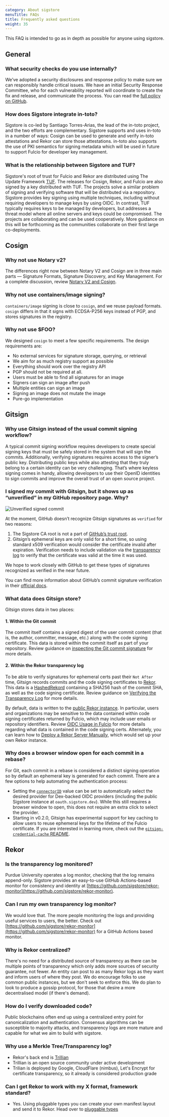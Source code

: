 ```yaml
---
category: About sigstore
menuTitle: FAQs
title: Frequently asked questions
weight: 35
---
```


This FAQ is intended to go as in depth as possible for anyone using sigstore. 

## General

### What security checks do you use internally?
 
We’ve adopted a security disclosures and response policy to make sure we can responsibly handle critical issues. We have an initial Security Response Committee, who for each vulnerability reported will coordinate to create the fix and release, and communicate the process. You can read the [full policy on GitHub](https://github.com/sigstore/.github/blob/main/SECURITY.md).

### How does Sigstore integrate in-toto?

Sigstore is co-led by Santiago Torres-Arias, the lead of the in-toto project, and the two efforts are complementary. Sigstore supports and uses in-toto in a number of ways: Cosign can be used to generate and verify in-toto attestations and Rekor can store those attestations. in-toto also supports the use of PKI semantics for signing metadata which will be used in future to support Fulcio for developer key management.

### What is the relationship between Sigstore and TUF?

Sigstore's root of trust for Fulcio and Rekor are distributed using The Update Framework [TUF](https://theupdateframework.io).  The releases for Cosign, Rekor, and Fulcio are also signed by a key distributed with TUF.  The projects solve a similar problem of signing and verifying software that will be distributed via a repository. Sigstore provides key signing using multiple techniques, including without requiring developers to manage keys by using OIDC.  In contrast, TUF typically requires keys to be managed by developers, but addresses a threat model where all online servers and keys could be compromised.  The projects are collaborating and can be used cooperatively.  More guidance on this will be forthcoming as the communities collaborate on their first large co-deployments.

## Cosign

### Why not use Notary v2?

The differences right now between Notary V2 and Cosign are in three main parts — Signature Formats, Signature Discovery, and Key Management. For a complete discussion, review [Notary V2 and Cosign](https://medium.com/@dlorenc/notary-v2-and-cosign-b816658f044d).

### Why not use containers/image signing?

`containers/image` signing is close to `cosign`, and we reuse payload formats.
`cosign` differs in that it signs with ECDSA-P256 keys instead of PGP, and stores
signatures in the registry.

### Why not use $FOO?

We designed `cosign` to meet a few specific requirements.  The design requirements are:

* No external services for signature storage, querying, or retrieval
* We aim for as much registry support as possible
* Everything should work over the registry API
* PGP should not be required at all.
* Users must be able to find all signatures for an image
* Signers can sign an image after push
* Multiple entities can sign an image
* Signing an image does not mutate the image
* Pure-go implementation

## Gitsign

### Why use Gitsign instead of the usual commit signing workflow?

A typical commit signing workflow requires developers to create special signing
keys that must be safely stored in the system that will sign the commits.
Additionally, verifying signatures requires access to the signer’s public key.
Distributing public keys while also attesting that they truly belong to a
certain identity can be very challenging. That’s where keyless signing comes in handy, allowing developers to
use their OpenID identities to sign commits and improve the overall trust of an
open source project.

### I signed my commit with Gitsign, but it shows up as “unverified” in my GitHub repository page. Why?

![Unverified signed commit](https://github.com/sigstore/gitsign/raw/main/images/unverified.png)

At the moment, GitHub doesn’t recognize Gitsign signatures as `verified` for two
reasons:

1. The Sigstore CA root is not a part of
   [GitHub’s trust root](https://docs.github.com/en/authentication/managing-commit-signature-verification/about-commit-signature-verification#smime-commit-signature-verification).
2. Gitsign’s ephemeral keys are only valid for a short time, so using standard
   x509 verification would consider the certificate invalid after expiration.
   Verification needs to include validation via the [transparency log](/logging/overview/) to
   verify that the certificate was valid at the time it was used.

We hope to work closely with GitHub to get these types of signatures recognized
as verified in the near future.

You can find more information about GitHub’s commit signature verification in
their
[official docs](https://docs.github.com/en/authentication/managing-commit-signature-verification/about-commit-signature-verification).

### What data does Gitsign store?

Gitsign stores data in two places:

#### 1. Within the Git commit

The commit itself contains a signed digest of the user commit content (that is,
the author, committer, message, etc.) along with the code signing certificate.
This data is stored within the commit itself as part of your repository. Review
guidance on
[inspecting the Git commit signature](/verifying/inspecting/) for
more details.

#### 2. Within the Rekor transparency log

To be able to verify signatures for ephemeral certs past their `Not After` time,
Gitsign records commits and the code signing certificates to
[Rekor](/logging/overview/). This data is a
[HashedRekord](https://github.com/sigstore/rekor/blob/e375eb461cae524270889b57a249ff086bea6c05/types.md#hashed-rekord)
containing a SHA256 hash of the commit SHA, as well as the code signing
certificate. Review guidance on
[Verifying the Transparency Log](/logging/overview/#auditing-the-public-instance) for more
details.

By default, data is written to the
[public Rekor instance](/logging/overview/#auditing-the-public-instance). In
particular, users and organizations may be sensitive to the data contained
within code signing certificates returned by Fulcio, which may include user
emails or repository identifiers. Review
[OIDC Usage in Fulcio](/certificate_authority/oidc-in-fulcio/) for more details regarding what
data is contained in the code signing certs. Alternately, you can learn how to
[Deploy a Rekor Server Manually](/logging/installation/#deploy-a-rekor-server-manually),
which would set up your own Rekor instance.

### Why does a browser window open for each commit in a rebase?

For Git, each commit in a rebase is considered a distinct signing operation so
by default an ephemeral key is generated for each commit. There are a
few options to help automating the authentication process:

- Setting the [`connectorID`](/signing/gitsign/#configuration) value can be set to
  automatically select the desired provider for Dex-backed OIDC providers
  (including the public Sigstore instance at `oauth.sigstore.dev`). While this
  still requires a browser window to open, this does not require an extra click
  to select the provider.
- Starting in v0.2.0, Gitsign has experimental support for key caching to allow
  users to reuse ephemeral keys for the lifetime of the Fulcio certificate. If
  you are interested in learning more, check out the
  [`gitsign-credential-cache` README](https://github.com/sigstore/gitsign/tree/main/cmd/gitsign-credential-cache).


## Rekor

### Is the transparency log monitored?

Purdue University operates a log monitor, checking that the log remains append-only. Sigstore provides an easy-to-use GitHub Actions-based monitor for consistency and identity at [https://github.com/sigstore/rekor-monitor](https://github.com/sigstore/rekor-monitor).

### Can I run my own transparency log monitor?

We would love that. The more people monitoring the logs and providing useful services to users, the better. Check out [https://github.com/sigstore/rekor-monitor](https://github.com/sigstore/rekor-monitor) for a GitHub Actions based monitor.
  
### Why is Rekor centralized?

There's no need for a distributed source of transparency as there can be multiple points of transparency which only adds more sources of security guarantee, not fewer. An entity can post to as many Rekor logs as they want and inform users of where they post. We do encourage folks to use common public instances, but we don't seek to enforce this. We do plan to look to produce a gossip protocol, for those that desire a more decentralised model (if there's demand).

### How do I verify downloaded code?

Public blockchains often end up using a centralized entry point for canonicalization and authentication. Consensus algorithms can be susceptible to majority attacks, and transparency logs are more mature and capable for what we aim to build with sigstore.

### Why use a Merkle Tree/Transparency log?

- Rekor's back end is [Trillian](https://github.com/google/trillian)
- Trillian is an open source community under active development
- Trilian is deployed by Google, CloudFlare (nimbus), Let's Encrypt for certificate transparency, so it already is considered production grade

### Can I get Rekor to work with my X format, framework standard?

- Yes. Using pluggable types you can create your own manifest layout and send it to Rekor. Head over to [pluggable types](/logging/pluggable-types/)